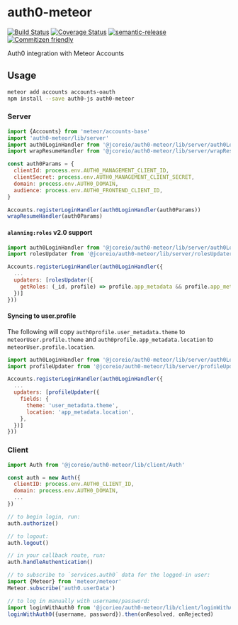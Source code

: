 # auth0-meteor

[![Build Status](https://travis-ci.org/jcoreio/auth0-meteor.svg?branch=master)](https://travis-ci.org/jcoreio/auth0-meteor)
[![Coverage Status](https://codecov.io/gh/jcoreio/auth0-meteor/branch/master/graph/badge.svg)](https://codecov.io/gh/jcoreio/auth0-meteor)
[![semantic-release](https://img.shields.io/badge/%20%20%F0%9F%93%A6%F0%9F%9A%80-semantic--release-e10079.svg)](https://github.com/semantic-release/semantic-release)
[![Commitizen friendly](https://img.shields.io/badge/commitizen-friendly-brightgreen.svg)](http://commitizen.github.io/cz-cli/)

Auth0 integration with Meteor Accounts

## Usage

```sh
meteor add accounts accounts-oauth
npm install --save auth0-js auth0-meteor
```

### Server
```js
import {Accounts} from 'meteor/accounts-base'
import 'auth0-meteor/lib/server'
import auth0LoginHandler from '@jcoreio/auth0-meteor/lib/server/auth0LoginHandler'
import wrapResumeHandler from '@jcoreio/auth0-meteor/lib/server/wrapResumeHandler'

const auth0Params = {
  clientId: process.env.AUTH0_MANAGEMENT_CLIENT_ID,
  clientSecret: process.env.AUTH0_MANAGEMENT_CLIENT_SECRET,
  domain: process.env.AUTH0_DOMAIN,
  audience: process.env.AUTH0_FRONTEND_CLIENT_ID,
}

Accounts.registerLoginHandler(auth0LoginHandler(auth0Params))
wrapResumeHandler(auth0Params)
```

#### `alanning:roles` v2.0 support
```js
import auth0LoginHandler from '@jcoreio/auth0-meteor/lib/server/auth0LoginHandler'
import rolesUpdater from '@jcoreio/auth0-meteor/lib/server/rolesUpdater'

Accounts.registerLoginHandler(auth0LoginHandler({
  ...
  updaters: [rolesUpdater({
    getRoles: (_id, profile) => profile.app_metadata && profile.app_metadata.roles, // default value
  })]
}))
```

#### Syncing to user.profile

The following will copy `auth0profile.user_metadata.theme` to `meteorUser.profile.theme` and
`auth0profile.app_metadata.location` to `meteorUser.profile.location`.

```js
import auth0LoginHandler from '@jcoreio/auth0-meteor/lib/server/auth0LoginHandler'
import profileUpdater from '@jcoreio/auth0-meteor/lib/server/profileUpdater'

Accounts.registerLoginHandler(auth0LoginHandler({
  ...
  updaters: [profileUpdater({
    fields: {
      theme: 'user_metadata.theme',
      location: 'app_metadata.location',
    },
  })]
}))
```

### Client
```js
import Auth from '@jcoreio/auth0-meteor/lib/client/Auth'

const auth = new Auth({
  clientID: process.env.AUTH0_CLIENT_ID,
  domain: process.env.AUTH0_DOMAIN,
  ...
})

// to begin login, run:
auth.authorize()

// to logout:
auth.logout()

// in your callback route, run:
auth.handleAuthentication()

// to subscribe to `services.auth0` data for the logged-in user:
import {Meteor} from 'meteor/meteor'
Meteor.subscribe('auth0.userData')

// to log in manually with username/password:
import loginWithAuth0 from '@jcorieo/auth0-meteor/lib/client/loginWithAuth0'
loginWithAuth0({username, password}).then(onResolved, onRejected)
```

